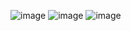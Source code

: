 ![image](https://github.com/renanperin7/delphi/assets/101814171/9939961e-c14b-4249-bf37-ff70c68d1c8b)
![image](https://github.com/renanperin7/delphi/assets/101814171/247d631b-bfa4-4d27-bc6b-476068857484)
![image](https://github.com/renanperin7/delphi/assets/101814171/0d63b688-5c5c-4695-ae4d-d3d38927e2ce)
